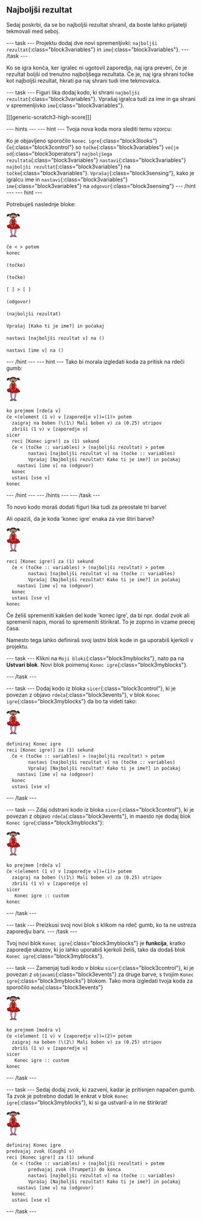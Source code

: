 ## Najboljši rezultat

Sedaj poskrbi, da se bo najboljši rezultat shranil, da boste lahko prijatelji tekmovali med seboj.

\--- task \--- Projektu dodaj dve novi spremenljivki: `najboljši rezultat`{:class="block3variables"} in `ime`{:class="block3variables"}. \--- /task \---

Ko se igra konča, ker igralec ni ugotovil zaporedja, naj igra preveri, če je rezultat boljši od trenutno najboljšega rezultata. Če je, naj igra shrani točke kot najboljši rezultat, hkrati pa naj shrani tudi ime tekmovalca.

\--- task \--- Figuri lika dodaj kodo, ki shrani `najboljši rezultat`{:class="block3variables"}. Vprašaj igralca tudi za ime in ga shrani v spremenljivko `ime`{:class="block3variables"}.

[[[generic-scratch3-high-score]]]

\--- hints \--- \--- hint \--- Tvoja nova koda mora slediti temu vzorcu:

Ko je objavljeno sporočilo `konec igre`{:class="block3looks"} `Če`{:class="block3control"} so `točke`{:class="block3variables"} `večje od`{:class="block3operators"} `najboljšega rezultata`{:class="block3variables"} `nastavi`{:class="block3variables"} `najboljši rezultat`{:class="block3variables"} na `točke`{:class="block3variables"}. `Vprašaj`{:class="block3sensing"}, kako je igralcu ime in `nastavi`{:class="block3variables"} `ime`{:class="block3variables"} na `odgovor`{:class="block3sensing"} \--- /hint \--- \--- hint \---

Potrebuješ naslednje bloke:

![ballerina](images/ballerina.png)

```blocks3
če < > potem
konec

(točke)

(točke)

[ ] > [ ]

(odgovor)

(najboljši rezultat)

Vprašaj [Kako ti je ime?] in počakaj

nastavi [najboljši rezultat v] na ()

nastavi [ime v] na () 
```

\--- /hint \--- \--- hint \--- Tako bi morala izgledati koda za pritisk na rdeči gumb:

![ballerina](images/ballerina.png)

```blocks3
ko prejmem [rdeča v]
če <(element (1 v) v [zaporedje v])=(1)> potem
  zaigraj na boben (\(1\) Mali boben v) za (0.25) utripov
  zbriši (1 v) v [zaporedje v]
sicer
  reci [Konec igre!] za (1) sekund
  če < (točke :: variables) > (najboljši rezultat) > potem
        nastavi [najboljši rezultat v] na (točke :: variables)
        Vprašaj [Najboljši rezultat! Kako ti je ime?] in počakaj
    nastavi [ime v] na (odgovor)
  konec
  ustavi [vse v]
konec
```

\--- /hint \--- \--- /hints \--- \--- /task \---

To novo kodo moraš dodati figuri lika tudi za preostale tri barve!

Ali opaziš, da je koda 'konec igre' enaka za vse štiri barve?

![ballerina](images/ballerina.png)

```blocks3
reci [Konec igre!] za (1) sekund
  če < (točke :: variables) > (najboljši rezultat) > potem
        nastavi [najboljši rezultat v] na (točke :: variables)
        Vprašaj [Najboljši rezultat! Kako ti je ime?] in počakaj
    nastavi [ime v] na (odgovor)
  konec
  ustavi [vse v]
konec
```

Če želiš spremeniti kakšen del kode 'konec igre', da bi npr. dodal zvok ali spremenil napis, moraš to spremeniti štirikrat. To je zoprno in vzame precej časa.

Namesto tega lahko definiraš svoj lastni blok kode in ga uporabiš kjerkoli v projektu.

\--- task \--- Klikni na `Moji bloki`{:class="block3myblocks"}, nato pa na **Ustvari blok**. Novi blok poimenuj `Konec igre`{:class="block3myblocks"}.

\--- /task \---

\--- task \--- Dodaj kodo iz bloka `sicer`{:class="block3control"}, ki je povezan z objavo `rdeča`{:class="block3events"}, v blok `Konec igre`{:class="block3myblocks"} da bo ta videti tako:

![ballerina](images/ballerina.png)

```blocks3
definiraj Konec igre
reci [Konec igre!] za (1) sekund
  če < (točke :: variables) > (najboljši rezultat) > potem
        nastavi [najboljši rezultat v] na (točke :: variables)
        Vprašaj [Najboljši rezultat! Kako ti je ime?] in počakaj
    nastavi [ime v] na (odgovor)
  konec
  ustavi [vse v]
```

\--- /task \---

\--- task \--- Zdaj odstrani kodo iz bloka `sicer`{:class="block3control"}, ki je povezan z objavo `rdeča`{:class="block3events"}, in maesto nje dodaj blok `Konec igre`{:class="block3myblocks"}:

![ballerina](images/ballerina.png)

```blocks3
ko prejmem [rdeča v]
če <(element (1 v) v [zaporedje v])=(1)> potem
  zaigraj na boben (\(1\) Mali boben v) za (0.25) utripov
  zbriši (1 v) v [zaporedje v]
sicer
   Konec igre :: custom
konec
```

\--- /task \---

\--- task \--- Preizkusi svoj novi blok s klikom na rdeč gumb, ko ta ne ustreza zaporedju barv. \--- /task \---

Tvoj novi blok `Konec igre`{:class="block3myblocks"} je **funkcija**, kratko zaporedje ukazov, ki jo lahko uporabiš kjerkoli želiš, tako da dodaš blok `Konec igre`{:class="block3myblocks"}.

\--- task \--- Zamenjaj tudi kodo v bloku `sicer`{:class="block3control"}, ki je povezan z `objavami`{:class="block3events"} za druge barve, s tvojim `Konec igre`{:class="block3myblocks"} blokom. Tako mora izgledati tvoja koda za sporočilo `moda`{:class="block3events"}

![ballerina](images/ballerina.png)

```blocks3
ko prejmem [modra v]
če <(element (1 v) v [zaporedje v])=(2)> potem
  zaigraj na boben (\(2\) Mali boben v) za (0.25) utripov
  zbriši (1 v) v [zaporedje v]
sicer
   Konec igre :: custom
konec
```

\--- /task \---

\--- task \--- Sedaj dodaj zvok, ki zazveni, kadar je pritisnjen napačen gumb. Ta zvok je potrebno dodati le enkrat v blok `Konec igre`{:class="block3myblocks"}, ki si ga ustvaril-a in ne štirikrat!

![ballerina](images/ballerina.png)

```blocks3
definiraj Konec igre
predvajaj zvok (Cough1 v)
reci [Konec igre!] za (1) sekund
  če < (točke :: variables) > (najboljši rezultat) > potem
        predvajaj zvok (Trumpet1) do konca
        nastavi [najboljši rezultat v] na (točke :: variables)
        Vprašaj [Najboljši rezultat! Kako ti je ime?] in počakaj
    nastavi [ime v] na (odgovor)
  konec
  ustavi [vse v]
```

\--- /task \---